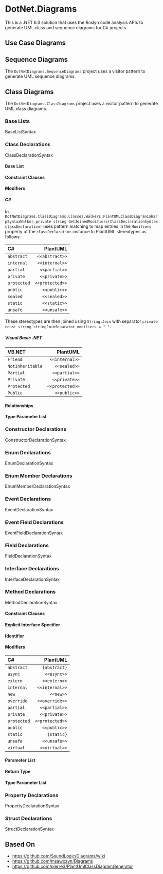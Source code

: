 # DotNet.Diagrams

This is a .NET 6.0 solution that uses the Roslyn code analysis APIs to generate UML class and sequence diagrams for C# projects.

## Use Case Diagrams

## Sequence Diagrams
The `DotNetDiagrams.SequenceDiagrams` project uses a visitor pattern to generate UML sequence diagrams.

## Class Diagrams
The `DotNetDiagrams.ClassDiagrams` project uses a visitor pattern to generate UML class diagrams.

### Base Lists
BaseListSyntax

### Class Declarations
ClassDeclarationSyntax

#### Base List

#### Constraint Clauses

#### Modifiers

##### C#
In `DotNetDiagrams.ClassDiagrams.Classes.Walkers.PlantUMLClassDiagramCSharpSyntaxWalker`, `private string GetJoinedModifiers(ClassDeclarationSyntax classDeclaration)` 
uses pattern matching to map entries in the `Modifiers` property of the `classDeclaration` instance to PlantUML stereotypes as follows:

|C#                    | PlantUML           |
|:---------------------|-------------------:|
| `abstract`           | `<<abstract>>`     |
| `internal`           | `<<internal>>`     |
| `partial`            | `<<partial>>`      |	
| `private`            | `<<private>>`      |
| `protected`          | `<<protected>>`    |
| `public`             | `<<public>>`       |
| `sealed`             | `<<sealed>>`       |
| `static`             | `<<static>>`       |
| `unsafe`             | `<<unsafe>>`       |

These stereotypes are then joined using `String.Join` with separator `private const string stringJoinSeparator_modifiers = " "`.

##### Visual Basic .NET

|VB.NET                    | PlantUML           |
|:-------------------------|-------------------:|
| `Friend`                 | `<<internal>>`     |
| `NotInheritable`         | `<<sealed>>`       |
| `Partial`                | `<<partial>>`      |
| `Private`                | `<<private>>`      |
| `Protected`              | `<<protected>>`    |
| `Public`                 | `<<public>>`       |

#### Relationships

#### Type Parameter List

### Constructor Declarations
ConstructorDeclarationSyntax

### Enum Declarations
EnumDeclarationSyntax

### Enum Member Declarations
EnumMemberDeclarationSyntax

### Event Declarations
EventDeclarationSyntax

### Event Field Declarations
EventFieldDeclarationSyntax

### Field Declarations
FieldDeclarationSyntax

### Interface Declarations
InterfaceDeclarationSyntax

### Method Declarations

MethodDeclarationSyntax

#### Constraint Clauses

#### Explicit Interface Specifier

#### Identifier

#### Modifiers

|C#                    | PlantUML           |
|:---------------------|-------------------:|
| `abstract`           | `{abstract}`       |
| `async`              | `<<async>>`        |
| `extern`             | `<<extern>>`       |
| `internal`           | `<<internal>>`     |
| `new`                | `<<new>>`          |
| `override`           | `<<override>>`     |
| `partial`            | `<<partial>>`      |	
| `private`            | `<<private>>`      |
| `protected`          | `<<protected>>`    |
| `public`             | `<<public>>`       |
| `static`             | `{static}`         |
| `unsafe`             | `<<unsafe>>`       |
| `virtual`            | `<<virtual>>`      |

#### Parameter List

#### Return Type

#### Type Parameter List

### Property Declarations
PropertyDeclarationSyntax

### Struct Declarations
StructDeclarationSyntax

## Based On
* https://github.com/SoundLogic/Diagrams/wiki 
* https://github.com/msawczyn/Diagrams
* https://github.com/pierre3/PlantUmlClassDiagramGenerator